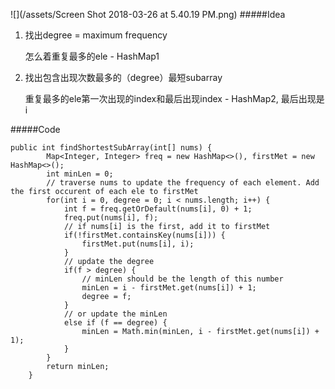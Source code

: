![](/assets/Screen Shot 2018-03-26 at 5.40.19 PM.png)
#####Idea
1. 找出degree = maximum frequency
    
    怎么着重复最多的ele - HashMap1
2. 找出包含出现次数最多的（degree）最短subarray
    
    重复最多的ele第一次出现的index和最后出现index - HashMap2, 最后出现是i
    
#####Code

```
public int findShortestSubArray(int[] nums) {
        Map<Integer, Integer> freq = new HashMap<>(), firstMet = new HashMap<>();
        int minLen = 0;
        // traverse nums to update the frequency of each element. Add the first occurent of each ele to firstMet
        for(int i = 0, degree = 0; i < nums.length; i++) {
            int f = freq.getOrDefault(nums[i], 0) + 1;
            freq.put(nums[i], f);
            // if nums[i] is the first, add it to firstMet
            if(!firstMet.containsKey(nums[i])) {
                firstMet.put(nums[i], i);
            }
            // update the degree
            if(f > degree) {
                // minLen should be the length of this number
                minLen = i - firstMet.get(nums[i]) + 1;
                degree = f;
            } 
            // or update the minLen
            else if (f == degree) {
                minLen = Math.min(minLen, i - firstMet.get(nums[i]) + 1);
            }
        }
        return minLen;
    }    
```

